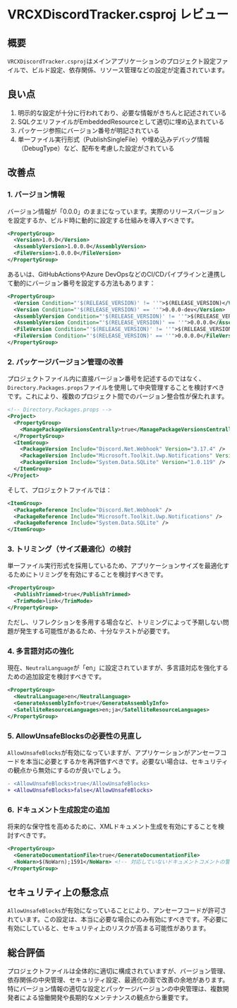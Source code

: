 # VRCXDiscordTracker.csproj レビュー

## 概要

`VRCXDiscordTracker.csproj`はメインアプリケーションのプロジェクト設定ファイルで、ビルド設定、依存関係、リソース管理などの設定が定義されています。

## 良い点

1. 明示的な設定が十分に行われており、必要な情報がきちんと記述されている
2. SQLクエリファイルがEmbeddedResourceとして適切に埋め込まれている
3. パッケージ参照にバージョン番号が明記されている
4. 単一ファイル実行形式（PublishSingleFile）や埋め込みデバッグ情報（DebugType）など、配布を考慮した設定がされている

## 改善点

### 1. バージョン情報

バージョン情報が「0.0.0」のままになっています。実際のリリースバージョンを設定するか、ビルド時に動的に設定する仕組みを導入すべきです。

```xml
<PropertyGroup>
  <Version>1.0.0</Version>
  <AssemblyVersion>1.0.0.0</AssemblyVersion>
  <FileVersion>1.0.0.0</FileVersion>
</PropertyGroup>
```

あるいは、GitHubActionsやAzure DevOpsなどのCI/CDパイプラインと連携して動的にバージョン番号を設定する方法もあります：

```xml
<PropertyGroup>
  <Version Condition="'$(RELEASE_VERSION)' != ''">$(RELEASE_VERSION)</Version>
  <Version Condition="'$(RELEASE_VERSION)' == ''">0.0.0-dev</Version>
  <AssemblyVersion Condition="'$(RELEASE_VERSION)' != ''">$(RELEASE_VERSION).0</AssemblyVersion>
  <AssemblyVersion Condition="'$(RELEASE_VERSION)' == ''">0.0.0.0</AssemblyVersion>
  <FileVersion Condition="'$(RELEASE_VERSION)' != ''">$(RELEASE_VERSION).0</FileVersion>
  <FileVersion Condition="'$(RELEASE_VERSION)' == ''">0.0.0.0</FileVersion>
</PropertyGroup>
```

### 2. パッケージバージョン管理の改善

プロジェクトファイル内に直接バージョン番号を記述するのではなく、`Directory.Packages.props`ファイルを使用して中央管理することを検討すべきです。これにより、複数のプロジェクト間でのバージョン整合性が保たれます。

```xml
<!-- Directory.Packages.props -->
<Project>
  <PropertyGroup>
    <ManagePackageVersionsCentrally>true</ManagePackageVersionsCentrally>
  </PropertyGroup>
  <ItemGroup>
    <PackageVersion Include="Discord.Net.Webhook" Version="3.17.4" />
    <PackageVersion Include="Microsoft.Toolkit.Uwp.Notifications" Version="7.1.3" />
    <PackageVersion Include="System.Data.SQLite" Version="1.0.119" />
  </ItemGroup>
</Project>
```

そして、プロジェクトファイルでは：

```xml
<ItemGroup>
  <PackageReference Include="Discord.Net.Webhook" />
  <PackageReference Include="Microsoft.Toolkit.Uwp.Notifications" />
  <PackageReference Include="System.Data.SQLite" />
</ItemGroup>
```

### 3. トリミング（サイズ最適化）の検討

単一ファイル実行形式を採用しているため、アプリケーションサイズを最適化するためにトリミングを有効にすることを検討すべきです。

```xml
<PropertyGroup>
  <PublishTrimmed>true</PublishTrimmed>
  <TrimMode>link</TrimMode>
</PropertyGroup>
```

ただし、リフレクションを多用する場合など、トリミングによって予期しない問題が発生する可能性があるため、十分なテストが必要です。

### 4. 多言語対応の強化

現在、`NeutralLanguage`が「en」に設定されていますが、多言語対応を強化するための追加設定を検討すべきです。

```xml
<PropertyGroup>
  <NeutralLanguage>en</NeutralLanguage>
  <GenerateAssemblyInfo>true</GenerateAssemblyInfo>
  <SatelliteResourceLanguages>en;ja</SatelliteResourceLanguages>
</PropertyGroup>
```

### 5. AllowUnsafeBlocksの必要性の見直し

`AllowUnsafeBlocks`が有効になっていますが、アプリケーションがアンセーフコードを本当に必要とするかを再評価すべきです。必要ない場合は、セキュリティの観点から無効にするのが良いでしょう。

```diff
- <AllowUnsafeBlocks>true</AllowUnsafeBlocks>
+ <AllowUnsafeBlocks>false</AllowUnsafeBlocks>
```

### 6. ドキュメント生成設定の追加

将来的な保守性を高めるために、XMLドキュメント生成を有効にすることを検討すべきです。

```xml
<PropertyGroup>
  <GenerateDocumentationFile>true</GenerateDocumentationFile>
  <NoWarn>$(NoWarn);1591</NoWarn> <!-- 対応していないドキュメントコメントの警告を抑制 -->
</PropertyGroup>
```

## セキュリティ上の懸念点

`AllowUnsafeBlocks`が有効になっていることにより、アンセーフコードが許可されています。この設定は、本当に必要な場合にのみ有効にすべきです。不必要に有効にしていると、セキュリティ上のリスクが高まる可能性があります。

## 総合評価

プロジェクトファイルは全体的に適切に構成されていますが、バージョン管理、依存関係の中央管理、セキュリティ設定、最適化の面で改善の余地があります。特にバージョン情報の適切な設定とパッケージバージョンの中央管理は、複数開発者による協働開発や長期的なメンテナンスの観点から重要です。

